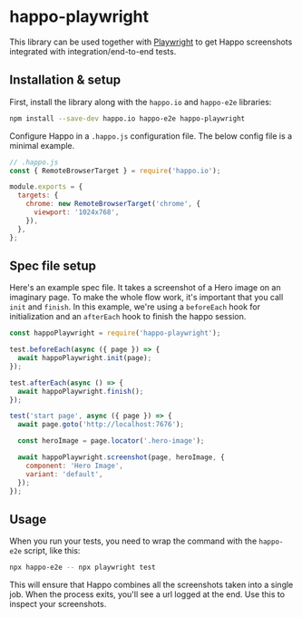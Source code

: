 # happo-playwright

This library can be used together with
[Playwright](https://playwright.dev/docs/intro) to get Happo screenshots
integrated with integration/end-to-end tests.

## Installation & setup

First, install the library along with the `happo.io` and `happo-e2e` libraries:

```sh
npm install --save-dev happo.io happo-e2e happo-playwright
```

Configure Happo in a `.happo.js` configuration file. The below config file is a
minimal example.

```js
// .happo.js
const { RemoteBrowserTarget } = require('happo.io');

module.exports = {
  targets: {
    chrome: new RemoteBrowserTarget('chrome', {
      viewport: '1024x768',
    }),
  },
};
```

## Spec file setup

Here's an example spec file. It takes a screenshot of a Hero image on an
imaginary page. To make the whole flow work, it's important that you call `init`
and `finish`. In this example, we're using a `beforeEach` hook for
initialization and an `afterEach` hook to finish the happo session.

```js
const happoPlaywright = require('happo-playwright');

test.beforeEach(async ({ page }) => {
  await happoPlaywright.init(page);
});

test.afterEach(async () => {
  await happoPlaywright.finish();
});

test('start page', async ({ page }) => {
  await page.goto('http://localhost:7676');

  const heroImage = page.locator('.hero-image');

  await happoPlaywright.screenshot(page, heroImage, {
    component: 'Hero Image',
    variant: 'default',
  });
});
```

## Usage

When you run your tests, you need to wrap the command with the `happo-e2e`
script, like this:

```sh
npx happo-e2e -- npx playwright test
```

This will ensure that Happo combines all the screenshots taken into a single
job. When the process exits, you'll see a url logged at the end. Use this to
inspect your screenshots.
